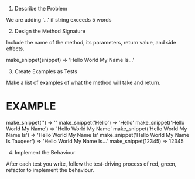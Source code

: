1. Describe the Problem

We are adding '...' if string exceeds 5 words 


2. Design the Method Signature

Include the name of the method, its parameters, return value, and side effects.

make_snippet(snippet) => 'Hello World My Name Is...'


3. Create Examples as Tests

Make a list of examples of what the method will take and return.

# EXAMPLE
make_snippet('')            => ''
make_snippet('Hello')        => 'Hello'
make_snippet('Hello World My Name') => 'Hello World My Name'
make_snippet('Hello World My Name Is') => 'Hello World My Name Is'
make_snippet('Hello World My Name Is Tauqeer') => 'Hello World My Name Is...'
make_snippet(12345)         => 12345





4. Implement the Behaviour

After each test you write, follow the test-driving process of red, green, refactor to implement the behaviour.

